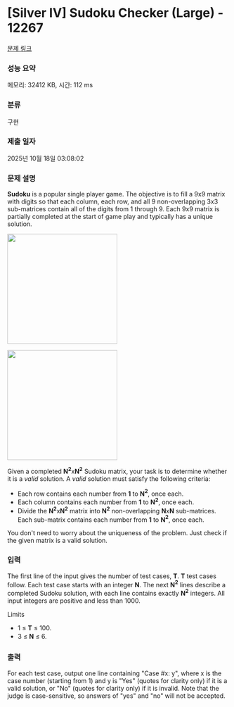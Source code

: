 # [Silver IV] Sudoku Checker (Large) - 12267 

[문제 링크](https://www.acmicpc.net/problem/12267) 

### 성능 요약

메모리: 32412 KB, 시간: 112 ms

### 분류

구현

### 제출 일자

2025년 10월 18일 03:08:02

### 문제 설명

<p><strong>Sudoku</strong> is a popular single player game. The objective is to fill a 9x9 matrix with digits so that each column, each row, and all 9 non-overlapping 3x3 sub-matrices contain all of the digits from 1 through 9. Each 9x9 matrix is partially completed at the start of game play and typically has a unique solution.</p>

<p><img alt="" src="https://onlinejudgeimages.s3.amazonaws.com/problem/12266/images-59.png" style="height:250px; width:250px"></p>

<p><img alt="" src="https://onlinejudgeimages.s3.amazonaws.com/problem/12266/images-60.png" style="height:250px; width:250px"></p>

<p>Given a completed <strong>N</strong><strong><sup>2</sup></strong>x<strong>N</strong><strong><sup>2</sup></strong> Sudoku matrix, your task is to determine whether it is a <em>valid</em> solution. A <em>valid</em> solution must satisfy the following criteria:</p>

<ul>
	<li>Each row contains each number from <strong>1</strong> to <strong>N</strong><strong><sup>2</sup></strong>, once each.</li>
	<li>Each column contains each number from <strong>1</strong> to <strong>N</strong><strong><sup>2</sup></strong>, once each.</li>
	<li>Divide the <strong>N</strong><strong><sup>2</sup></strong>x<strong>N</strong><strong><sup>2</sup></strong> matrix into <strong>N</strong><strong><sup>2</sup></strong> non-overlapping <strong>N</strong>x<strong>N</strong> sub-matrices. Each sub-matrix contains each number from <strong>1</strong> to <strong>N</strong><strong><sup>2</sup></strong>, once each.</li>
</ul>

<p>You don't need to worry about the uniqueness of the problem. Just check if the given matrix is a valid solution.</p>

### 입력 

 <p>The first line of the input gives the number of test cases, <strong>T</strong>. <strong>T</strong> test cases follow. Each test case starts with an integer <strong>N</strong>. The next <strong>N</strong><strong><sup>2</sup></strong> lines describe a completed Sudoku solution, with each line contains exactly <strong>N</strong><strong><sup>2</sup></strong> integers. All input integers are positive and less than 1000.</p>

<p>Limits</p>

<ul>
	<li>1 ≤ <strong>T</strong> ≤ 100.</li>
	<li><span style="line-height:1.6em">3 ≤ </span><strong style="line-height:1.6em">N</strong><span style="line-height:1.6em"> ≤ 6.</span></li>
</ul>

### 출력 

 <p>For each test case, output one line containing "Case #x: y", where x is the case number (starting from 1) and y is "Yes" (quotes for clarity only) if it is a valid solution, or "No" (quotes for clarity only) if it is invalid. Note that the judge is case-sensitive, so answers of "yes" and "no" will not be accepted.</p>

